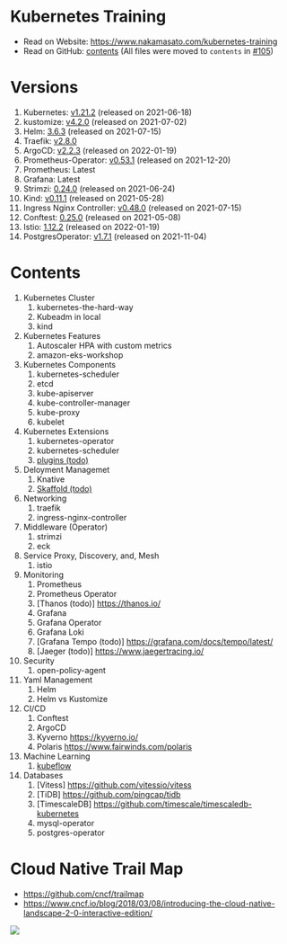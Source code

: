 # Kubernetes Training

- Read on Website: https://www.nakamasato.com/kubernetes-training
- Read on GitHub: [contents](contents) (All files were moved to `contents` in [#105](https://github.com/nakamasato/kubernetes-training/pull/105))
# Versions

1. Kubernetes: [v1.21.2](https://github.com/kubernetes/kubernetes/releases/tag/v1.21.2) (released on 2021-06-18)
1. kustomize: [v4.2.0](https://github.com/kubernetes-sigs/kustomize/releases/tag/kustomize%2Fv4.2.0) (released on 2021-07-02)
1. Helm: [3.6.3](https://github.com/helm/helm/releases/tag/v3.6.3) (released on 2021-07-15)
1. Traefik: [v2.8.0](https://github.com/traefik/traefik/releases/tag/v2.8.0)
1. ArgoCD: [v2.2.3](https://github.com/argoproj/argo-cd/releases/tag/v2.2.3) (released on 2022-01-19)
1. Prometheus-Operator: [v0.53.1](https://github.com/prometheus-operator/prometheus-operator/releases/tag/v0.53.1) (released on 2021-12-20)
1. Prometheus: Latest
1. Grafana: Latest
1. Strimzi: [0.24.0](https://github.com/strimzi/strimzi-kafka-operator/releases/tag/0.24.0) (released on 2021-06-24)
1. Kind: [v0.11.1](https://github.com/kubernetes-sigs/kind/releases/tag/v0.11.1) (released on 2021-05-28)
1. Ingress Nginx Controller: [v0.48.0](https://github.com/kubernetes/ingress-nginx/releases/tag/controller-v0.48.1) (released on 2021-07-15)
1. Conftest: [0.25.0](https://github.com/open-policy-agent/conftest/releases/tag/v0.25.0) (released on 2021-05-08)
1. Istio: [1.12.2](https://github.com/istio/istio/releases/tag/1.12.2) (released on 2022-01-19)
1. PostgresOperator: [v1.7.1](https://github.com/zalando/postgres-operator/releases/tag/v1.7.1) (released on 2021-11-04)

# Contents

1. Kubernetes Cluster
    1. kubernetes-the-hard-way
    1. Kubeadm in local
    1. kind
1. Kubernetes Features
    1. Autoscaler HPA with custom metrics
    1. amazon-eks-workshop
1. Kubernetes Components
    1. kubernetes-scheduler
    1. etcd
    1. kube-apiserver
    1. kube-controller-manager
    1. kube-proxy
    1. kubelet
1. Kubernetes Extensions
    1. kubernetes-operator
    1. kubernetes-scheduler
    1. [plugins (todo)](https://kubernetes.io/docs/tasks/extend-kubectl/kubectl-plugins/)
1. Deloyment Managemet
    1. Knative
    1. [Skaffold (todo)](https://skaffold.dev/)
1. Networking
    1. traefik
    1. ingress-nginx-controller
1. Middleware (Operator)
    1. strimzi
    1. eck
1. Service Proxy, Discovery, and, Mesh
    1. istio
1. Monitoring
    1. Prometheus
    1. Prometheus Operator
    1. [Thanos (todo)] https://thanos.io/
    1. Grafana
    1. Grafana Operator
    1. Grafana Loki
    1. [Grafana Tempo (todo)] https://grafana.com/docs/tempo/latest/
    1. [Jaeger (todo)] https://www.jaegertracing.io/
1. Security
    1. open-policy-agent
1. Yaml Management
    1. Helm
    1. Helm vs Kustomize
1. CI/CD
    1. Conftest
    1. ArgoCD
    1. Kyverno https://kyverno.io/
    1. Polaris https://www.fairwinds.com/polaris
1. Machine Learning
    1. [kubeflow](https://github.com/nakamasato/kubeflow-training)
1. Databases
    1. [Vitess] https://github.com/vitessio/vitess
    1. [TiDB] https://github.com/pingcap/tidb
    1. [TimescaleDB] https://github.com/timescale/timescaledb-kubernetes
    1. mysql-operator
    1. postgres-operator
# Cloud Native Trail Map

- https://github.com/cncf/trailmap
- https://www.cncf.io/blog/2018/03/08/introducing-the-cloud-native-landscape-2-0-interactive-edition/

![](https://github.com/cncf/trailmap/blob/master/CNCF_TrailMap_latest.png?raw=true)
